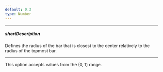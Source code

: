 ```yaml
---
default: 0.3
type: Number
---
```

---
##### shortDescription
Defines the radius of the bar that is closest to the center relatively to the radius of the topmost bar.

---
This option accepts values from the (0, 1) range.